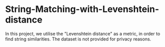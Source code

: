 # String-Matching-with-Levenshtein-distance
In this project, we utilise the "Levenshtein distance" as a metric, in order to find string similarities. The dataset is not provided for privacy reasons. 

